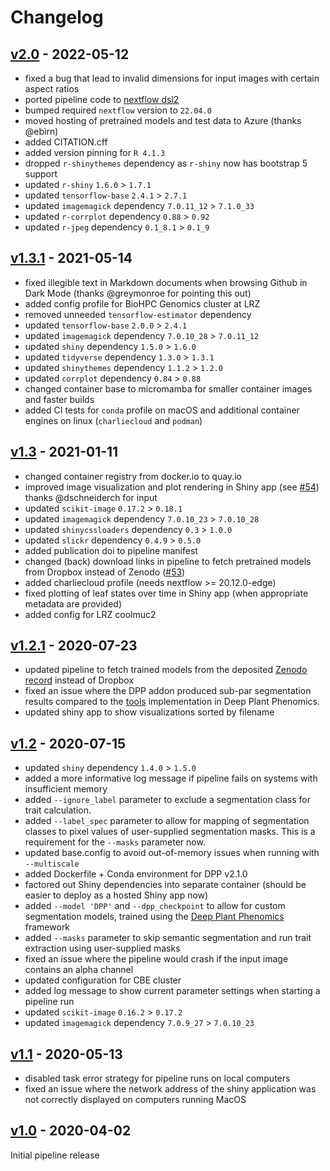 # Changelog

## [v2.0](https://github.com/Gregor-Mendel-Institute/aradeepopsis/releases/tag/v2.0) - 2022-05-12

* fixed a bug that lead to invalid dimensions for input images with certain aspect ratios
* ported pipeline code to [nextflow dsl2](https://www.nextflow.io/docs/latest/dsl2.html)
* bumped required `nextflow` version to `22.04.0`
* moved hosting of pretrained models and test data to Azure (thanks @ebirn)
* added CITATION.cff
* added version pinning for `R 4.1.3`
* dropped `r-shinythemes` dependency as `r-shiny` now has bootstrap 5 support
* updated `r-shiny` `1.6.0` > `1.7.1`
* updated `tensorflow-base` `2.4.1` > `2.7.1`
* updated `imagemagick` dependency `7.0.11_12` > `7.1.0_33`
* updated `r-corrplot` dependency `0.88` > `0.92`
* updated `r-jpeg` dependency `0.1_8.1` > `0.1_9`

## [v1.3.1](https://github.com/Gregor-Mendel-Institute/aradeepopsis/releases/tag/v1.3.1) - 2021-05-14

* fixed illegible text in Markdown documents when browsing Github in Dark Mode (thanks @greymonroe for pointing this out)
* added config profile for BioHPC Genomics cluster at LRZ
* removed unneeded `tensorflow-estimator` dependency
* updated `tensorflow-base` `2.0.0` > `2.4.1`
* updated `imagemagick` dependency `7.0.10_28` > `7.0.11_12`
* updated `shiny` dependency `1.5.0` > `1.6.0`
* updated `tidyverse` dependency `1.3.0` > `1.3.1`
* updated `shinythemes` dependency `1.1.2` > `1.2.0`
* updated `corrplot` dependency `0.84` > `0.88`
* changed container base to micromamba for smaller container images and faster builds
* added CI tests for `conda` profile on macOS and additional container engines on linux (`charliecloud` and `podman`)

## [v1.3](https://github.com/Gregor-Mendel-Institute/aradeepopsis/releases/tag/v1.3) - 2021-01-11

* changed container registry from docker.io to quay.io
* improved image visualization and plot rendering in Shiny app (see [#54](https://github.com/Gregor-Mendel-Institute/aradeepopsis/issues/54)) thanks @dschneiderch for input
* updated `scikit-image` `0.17.2` > `0.18.1`
* updated `imagemagick` dependency `7.0.10_23` > `7.0.10_28`
* updated `shinycssloaders` dependency `0.3` > `1.0.0`
* updated `slickr` dependency `0.4.9` > `0.5.0`
* added publication doi to pipeline manifest
* changed (back) download links in pipeline to fetch pretrained models from Dropbox instead of Zenodo ([#53](https://github.com/Gregor-Mendel-Institute/aradeepopsis/issues/53#issue-779431868))
* added charliecloud profile (needs nextflow >= 20.12.0-edge)
* fixed plotting of leaf states over time in Shiny app (when appropriate metadata are provided)
* added config for LRZ coolmuc2

## [v1.2.1](https://github.com/Gregor-Mendel-Institute/aradeepopsis/releases/tag/v1.2.1) - 2020-07-23

* updated pipeline to fetch trained models from the deposited [Zenodo record](https://doi.org/10.5281/zenodo.3946321) instead of Dropbox
* fixed an issue where the DPP addon produced sub-par segmentation results compared to the [tools](https://deep-plant-phenomics.readthedocs.io/en/latest/Tools/#vegetation-segmentation-network) implementation in Deep Plant Phenomics.
* updated shiny app to show visualizations sorted by filename

## [v1.2](https://github.com/Gregor-Mendel-Institute/aradeepopsis/releases/tag/v1.2) - 2020-07-15

* updated `shiny` dependency `1.4.0` > `1.5.0`
* added a more informative log message if pipeline fails on systems with insufficient memory
* added `--ignore_label` parameter to exclude a segmentation class for trait calculation.
* added `--label_spec` parameter to allow for mapping of segmentation classes to pixel values of user-supplied segmentation masks. This is a requirement for the `--masks` parameter now.
* updated base.config to avoid out-of-memory issues when running with `--multiscale`
* added Dockerfile + Conda environment for DPP v2.1.0
* factored out Shiny dependencies into separate container (should be easier to deploy as a hosted Shiny app now)
* added `--model 'DPP'` and `--dpp_checkpoint` to allow for custom segmentation models, trained using the [Deep Plant Phenomics](https://github.com/p2irc/deepplantphenomics) framework
* added `--masks` parameter to skip semantic segmentation and run trait extraction using user-supplied masks
* fixed an issue where the pipeline would crash if the input image contains an alpha channel
* updated configuration for CBE cluster
* added log message to show current parameter settings when starting a pipeline run
* updated `scikit-image` `0.16.2` > `0.17.2`
* updated `imagemagick` dependency `7.0.9_27` > `7.0.10_23`

## [v1.1](https://github.com/Gregor-Mendel-Institute/aradeepopsis/releases/tag/v1.1) - 2020-05-13

* disabled task error strategy for pipeline runs on local computers
* fixed an issue where the network address of the shiny application was not correctly displayed on computers running MacOS

## [v1.0](https://github.com/Gregor-Mendel-Institute/aradeepopsis/releases/tag/v1.0) - 2020-04-02

Initial pipeline release
